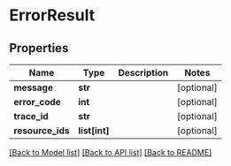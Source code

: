 # ErrorResult

## Properties
Name | Type | Description | Notes
------------ | ------------- | ------------- | -------------
**message** | **str** |  | [optional] 
**error_code** | **int** |  | [optional] 
**trace_id** | **str** |  | [optional] 
**resource_ids** | **list[int]** |  | [optional] 

[[Back to Model list]](../README.md#documentation-for-models) [[Back to API list]](../README.md#documentation-for-api-endpoints) [[Back to README]](../README.md)


